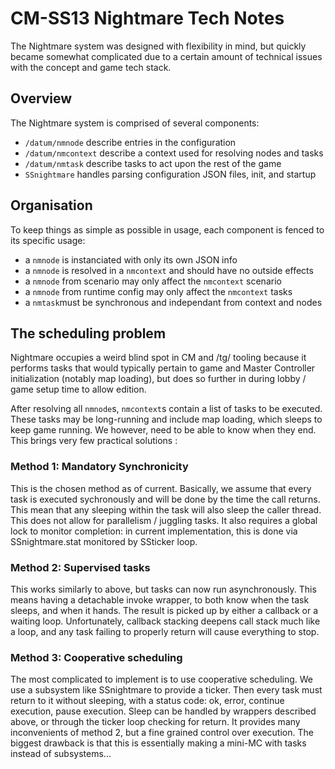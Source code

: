 # CM-SS13 Nightmare Tech Notes

The Nightmare system was designed with flexibility in mind, but quickly became somewhat complicated due to a certain amount of technical issues with the concept and game tech stack.

## Overview
The Nightmare system is comprised of several components:
 * `/datum/nmnode` describe entries in the configuration
 * `/datum/nmcontext` describe a context used for resolving nodes and tasks
 * `/datum/nmtask` describe tasks to act upon the rest of the game
 * `SSnightmare` handles parsing configuration JSON files, init, and startup

## Organisation
To keep things as simple as possible in usage, each component is fenced to its specific usage:
 * a `nmnode` is instanciated with only its own JSON info
 * a `nmnode` is resolved in a `nmcontext` and should have no outside effects
 * a `nmnode` from scenario may only affect the `nmcontext` scenario
 * a `nmnode` from runtime config may only affect the `nmcontext` tasks
 * a `nmtask`must be synchronous and independant from context and nodes

## The scheduling problem
Nightmare occupies a weird blind spot in CM and /tg/ tooling because it performs tasks that would typically pertain to game and Master Controller initialization (notably map loading), but does so further in during lobby / game setup time to allow edition.

After resolving all `nmnode`s, `nmcontext`s contain a list of tasks to be executed. These tasks may be long-running and include map loading, which sleeps to keep game running. We however, need to be able to know when they end. This brings very few practical solutions :

### Method 1: Mandatory Synchronicity
This is the chosen method as of current. Basically, we assume that every task is executed sychronously and will be done by the time the call returns. This mean that any sleeping within the task will also sleep the caller thread. This does not allow for parallelism / juggling tasks. It also requires a global lock to monitor completion: in current implementation, this is done via SSnightmare.stat monitored by SSticker loop.

### Method 2: Supervised tasks
This works similarly to above, but tasks can now run asynchronously. This means having a detachable invoke wrapper, to both know when the task sleeps, and when it hands. The result is picked up by either a callback or a waiting loop. Unfortunately, callback stacking deepens call stack much like a loop, and any task failing to properly return will cause everything to stop.

### Method 3: Cooperative scheduling
The most complicated to implement is to use cooperative scheduling. We use a subsystem like SSnightmare to provide a ticker. Then every task must return to it without sleeping, with a status code: ok, error, continue execution, pause execution. Sleep can be handled by wrappers described above, or through the ticker loop checking for return. It provides many inconvenients of method 2, but a fine grained control over execution. The biggest drawback is that this is essentially making a mini-MC with tasks instead of subsystems...
